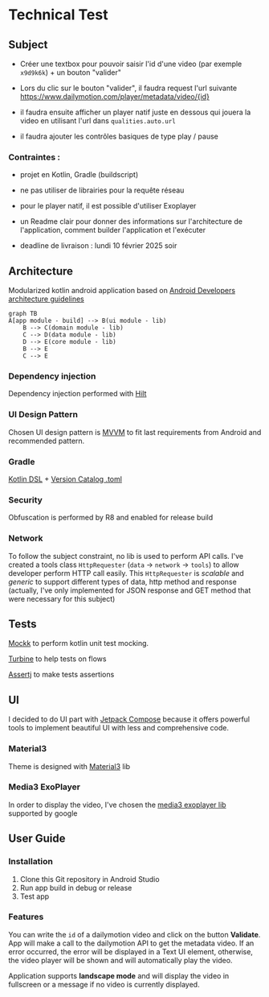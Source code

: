 # Technical Test
## Subject

- Créer une textbox pour pouvoir saisir l'id d'une video (par exemple `x9d9k6k`) + un bouton "valider"

- Lors du clic sur le bouton "valider", il faudra request l'url suivante https://www.dailymotion.com/player/metadata/video/{id}

- il faudra ensuite afficher un player natif juste en dessous qui jouera la video en utilisant l'url dans `qualities.auto.url`

- il faudra ajouter les contrôles basiques de type play / pause

### Contraintes :

- projet en Kotlin, Gradle (buildscript)

- ne pas utiliser de librairies pour la requête réseau

- pour le player natif, il est possible d'utiliser Exoplayer

- un Readme clair pour donner des informations sur l'architecture de l'application, comment builder l'application et l'exécuter

- deadline de livraison : lundi 10 février 2025 soir

## Architecture

Modularized kotlin android application based on [Android Developers architecture guidelines](https://developer.android.com/topic/architecture?hl=fr)

```mermaid
graph TB
A[app module - build] --> B(ui module - lib)
    B --> C(domain module - lib)
    C --> D(data module - lib)
    D --> E(core module - lib)
    B --> E
    C --> E
```

### Dependency injection

Dependency injection performed with [Hilt](https://developer.android.com/training/dependency-injection/hilt-android?hl=fr)

### UI Design Pattern

Chosen UI design pattern is [MVVM](https://developer.android.com/topic/libraries/architecture/viewmodel?hl=fr) to fit last requirements from Android and recommended pattern.

### Gradle

[Kotlin DSL](https://docs.gradle.org/current/userguide/kotlin_dsl.html) + [Version Catalog .toml](https://docs.gradle.org/current/userguide/version_catalogs.html)

### Security

Obfuscation is performed by R8 and enabled for release build

### Network

To follow the subject constraint, no lib is used to perform API calls. I've created a tools class `HttpRequester` (`data` -> `network` -> `tools`) to allow developer perform HTTP call easily.
This `HttpRequester` is *scalable* and *generic* to support different types of data, http method and response (actually, I've only implemented for JSON response and GET method that were necessary for this subject)

## Tests

[Mockk](https://mockk.io) to perform kotlin unit test mocking.

[Turbine](https://github.com/cashapp/turbine) to help tests on flows

[Assertj](https://assertj.github.io/doc/) to make tests assertions

## UI

I decided to do UI part with [Jetpack Compose](https://developer.android.com/jetpack/compose?hl=fr) because it offers powerful tools to implement beautiful UI with less and comprehensive code.

### Material3

Theme is designed with [Material3](https://m3.material.io) lib

### Media3 ExoPlayer

In order to display the video, I've chosen the [media3 exoplayer lib](https://developer.android.com/media/media3/exoplayer) supported by google

## User Guide

### Installation

1. Clone this Git repository in Android Studio
2. Run app build in debug or release
3. Test app

### Features

You can write the `id` of a dailymotion video and click on the button **Validate**. App will make a call to the dailymotion API to get the metadata video.
If an error occurred, the error will be displayed in a Text UI element, otherwise, the video player will be shown and will automatically play the video.

Application supports **landscape mode** and will display the video in fullscreen or a message if no video is currently displayed.
